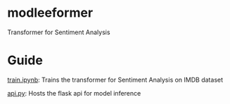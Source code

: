 # modleeformer
Transformer for Sentiment Analysis

# Guide
[train.ipynb](train.ipynb): Trains the transformer for Sentiment Analysis on IMDB dataset

[api.py](api.py): Hosts the flask api for model inference
